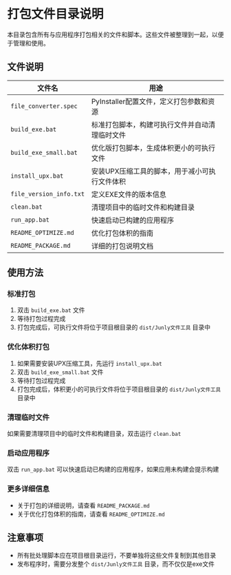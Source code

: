 # 打包文件目录说明

本目录包含所有与应用程序打包相关的文件和脚本。这些文件被整理到一起，以便于管理和使用。

## 文件说明

| 文件名 | 用途 |
|--------|------|
| `file_converter.spec` | PyInstaller配置文件，定义打包参数和资源 |
| `build_exe.bat` | 标准打包脚本，构建可执行文件并自动清理临时文件 |
| `build_exe_small.bat` | 优化版打包脚本，生成体积更小的可执行文件 |
| `install_upx.bat` | 安装UPX压缩工具的脚本，用于减小可执行文件体积 |
| `file_version_info.txt` | 定义EXE文件的版本信息 |
| `clean.bat` | 清理项目中的临时文件和构建目录 |
| `run_app.bat` | 快速启动已构建的应用程序 |
| `README_OPTIMIZE.md` | 优化打包体积的指南 |
| `README_PACKAGE.md` | 详细的打包说明文档 |

## 使用方法

### 标准打包

1. 双击 `build_exe.bat` 文件
2. 等待打包过程完成
3. 打包完成后，可执行文件将位于项目根目录的 `dist/Junly文件工具` 目录中

### 优化体积打包

1. 如果需要安装UPX压缩工具，先运行 `install_upx.bat`
2. 双击 `build_exe_small.bat` 文件
3. 等待打包过程完成
4. 打包完成后，体积更小的可执行文件将位于项目根目录的 `dist/Junly文件工具` 目录中

### 清理临时文件

如果需要清理项目中的临时文件和构建目录，双击运行 `clean.bat`

### 启动应用程序

双击 `run_app.bat` 可以快速启动已构建的应用程序，如果应用未构建会提示构建

### 更多详细信息

- 关于打包的详细说明，请查看 `README_PACKAGE.md`
- 关于优化打包体积的指南，请查看 `README_OPTIMIZE.md`

## 注意事项

- 所有批处理脚本应在项目根目录运行，不要单独将这些文件复制到其他目录
- 发布程序时，需要分发整个 `dist/Junly文件工具` 目录，而不仅仅是exe文件 